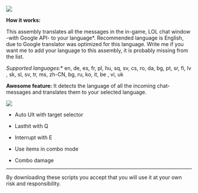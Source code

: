 <img src="http://www.niratisnordkyn.com/DontDeleteThis/Ctranslator.jpg"></img>

**How it works:**

This assembly translates all the messages in the in-game, LOL chat window -with Google API- to your language*.
Recommended language is English, due to Google translator was optimized for this language.
Write me if you want me to add your language to this assembly, it is probably missing from the list.

**Supported languages*:**
en, de, es, fr, pl, hu, sq, sv, cs, ro, da, bg, pt, sr, fi,  lv , sk, sl, sv, tr, ms, zh-CN, bg, 
ru, ko, it,  be , vi, uk 

**Awesome feature:**
It detects the language of all the incoming chat-messages and translates them to your selected language.



<img src="http://www.niratisnordkyn.com/DontDeleteThis/Shen.jpg"></img>
- Auto Ult with target selector

- Lasthit with Q

- Interrupt with E

- Use items in combo mode

- Combo damage

<hr>

By downloading these scripts you accept that you will use it at your own risk and responsibility.

